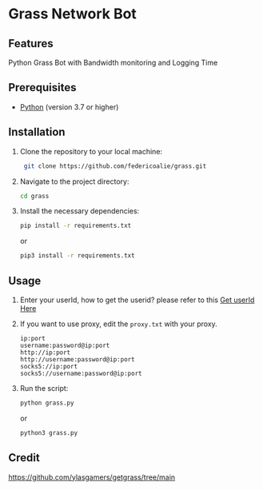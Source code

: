 # Grass Network Bot

## Features
Python Grass Bot with Bandwidth monitoring and Logging Time

## Prerequisites
- [Python](https://www.python.org/) (version 3.7 or higher)

## Installation

1. Clone the repository to your local machine:
   ```bash
	git clone https://github.com/federicoalie/grass.git
   ```
2. Navigate to the project directory:
	```bash
	cd grass
	```
3. Install the necessary dependencies:
	```bash
	pip install -r requirements.txt
	```
 
 	or
 
 	```bash
 	pip3 install -r requirements.txt
	```

## Usage

1. Enter your userId, how to get the userid? please refer to this
   [Get userId Here](https://github.com/federicoalie/getuserid.md)

3. If you want to use proxy, edit the `proxy.txt` with your proxy.
	```
 	ip:port
	username:password@ip:port
	http://ip:port
	http://username:password@ip:port
	socks5://ip:port
	socks5://username:password@ip:port
 	```
4. Run the script:
	```bash
	python grass.py
	```
 
  	or
  
  	```bash
 	python3 grass.py
 	```

## Credit
https://github.com/ylasgamers/getgrass/tree/main
